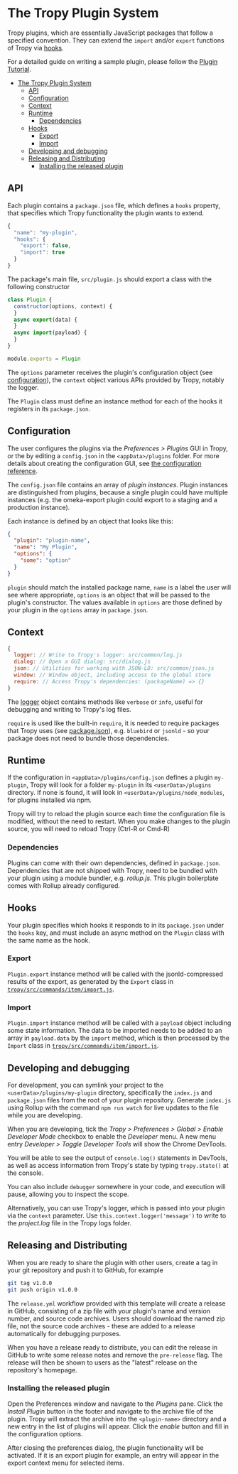 # The Tropy Plugin System

Tropy plugins, which are essentially JavaScript packages that follow a specified convention. They can extend the `import` and/or `export` functions of Tropy via [hooks](#hooks).

For a detailed guide on writing a sample plugin, please follow the [Plugin Tutorial](./tutorial.md).

- [The Tropy Plugin System](#the-tropy-plugin-system)
  - [API](#api)
  - [Configuration](#configuration)
  - [Context](#context)
  - [Runtime](#runtime)
    - [Dependencies](#dependencies)
  - [Hooks](#hooks)
    - [Export](#export)
    - [Import](#import)
  - [Developing and debugging](#developing-and-debugging)
  - [Releasing and Distributing](#releasing-and-distributing)
    - [Installing the released plugin](#installing-the-released-plugin)
  
## API

Each plugin contains a `package.json` file, which defines a `hooks` property, that specifies
which Tropy functionality the plugin wants to extend.

```js
{
  "name": "my-plugin",
  "hooks": {
    "export": false,
    "import": true
  }
}
```

The package's main file, `src/plugin.js` should export a class with the following constructor

```js
class Plugin {
  constructor(options, context) {
  }
  async export(data) {
  }
  async import(payload) {
  }
}

module.exports = Plugin
```

The `options` parameter receives the plugin's configuration object (see [configuration](./configuration.md)),
the `context` object various APIs provided by Tropy, notably the logger.

The `Plugin` class must define an instance method for each of the hooks it registers in its `package.json`.

## Configuration

The user configures the plugins via the *Preferences > Plugins* GUI in Tropy, or the by editing a `config.json` in the `<appData>/plugins` folder. For more details about creating the configuration GUI, see [the configuration reference](./configuration.md).

The `config.json` file contains an array of *plugin instances*.
Plugin instances are distinguished from plugins, because a single plugin could have multiple instances (e.g. the omeka-export plugin could export to a staging and a production instance).

Each instance is defined by an object that looks like this:

```json
{
  "plugin": "plugin-name",
  "name": "My Plugin",
  "options": {
    "some": "option"
  }
}
```

`plugin` should match the installed package name, `name` is a label the user will see where
appropriate, `options` is an object that will be passed to the plugin's constructor. The values available in `options` are those defined by your plugin in the `options` array in `package.json`.

## Context

```js
{
  logger: // Write to Tropy's logger: src/common/log.js
  dialog: // Open a GUI dialog: src/dialog.js
  json: // Utilities for working with JSON-LD: src/common/json.js
  window: // Window object, including access to the global store
  require: // Access Tropy's dependencies: (packageName) => {}
}
```

The [logger](https://github.com/tropy/tropy/blob/master/src/common/log.js#L26)
object contains methods like `verbose` or `info`, useful for debugging and writing to Tropy's
log files.

`require` is used like the built-in `require`, it is needed to require packages that Tropy uses
(see [package.json](https://github.com/tropy/tropy/blob/master/package.json#L106)),
e.g. `bluebird` or `jsonld` - so your package does not need to bundle those dependencies.

## Runtime

If the configuration in `<appData>/plugins/config.json` defines a plugin `my-plugin`, Tropy will look for a folder `my-plugin` in its `<userData>/plugins` directory.
If none is found, it will look in `<userData>/plugins/node_modules`, for plugins installed via npm.

Tropy will try to reload the plugin source each time the configuration file is modified, without the
need to restart. When you make changes to the plugin source, you will need to reload Tropy (Ctrl-R or Cmd-R)

### Dependencies

Plugins can come with their own dependencies, defined in `package.json`.
Dependencies that are not shipped with Tropy, need to be bundled with your plugin using a module bundler, e.g. *rollup.js*.
This plugin boilerplate comes with Rollup already configured.

## Hooks

Your plugin specifies which hooks it responds to in its `package.json` under the `hooks` key, and must include an async method on the `Plugin` class with the same name as the hook.

### Export

`Plugin.export` instance method will be called with the jsonld-compressed results of the export, as generated by the `Export` class in [`tropy/src/commands/item/import.js`](https://github.com/tropy/tropy/blob/master/src/commands/item/export.js#L30).

### Import

`Plugin.import` instance method will be called with a `payload` object including some state information.
The data to be imported needs to be added to an array in `payload.data` by the `import` method, which is then processed by the  `Import` class in [`tropy/src/commands/item/import.js`](https://github.com/tropy/tropy/blob/master/src/commands/item/import.js#L48).

## Developing and debugging

For development, you can symlink your project to the `<userData>/plugins/my-plugin` directory, specifically the `index.js` and `package.json` files from the root of your plugin repository.
Generate `index.js` using Rollup with the command `npm run watch` for live updates to the file while you are developing.

When you are developing, tick the *Tropy > Preferences > Global > Enable Developer Mode* checkbox to enable the *Developer* menu.
A new menu entry *Developer > Toggle Developer Tools* will show the Chrome DevTools.

You will be able to see the output of `console.log()` statements in DevTools, as well as access information from Tropy's state by typing `tropy.state()` at the console.

You can also include `debugger` somewhere in your code, and execution will pause, allowing you to inspect the scope.

Alternatively, you can use Tropy's logger, which is passed into your plugin via the `context` parameter.
Use `this.context.logger('message')` to write to the *project.log* file in the Tropy logs folder.

## Releasing and Distributing

When you are ready to share the plugin with other users, create a tag in your git repository and push it to GitHub, for example

```sh
git tag v1.0.0
git push origin v1.0.0
```

The `release.yml` workflow provided with this template will create a release in GitHub, consisting of a zip file with your plugin's name and version number, and source code archives. Users should download the named zip file, not the source code archives - these are added to a release automatically for debugging purposes.

When you have a release ready to distribute, you can edit the release in GitHub to write some release notes and remove the `pre-release` flag. The release will then be shown to users as the "latest" release on the repository's homepage.

### Installing the released plugin

Open the Preferences window and navigate to the *Plugins* pane.
Click the *Install Plugin* button in the footer and navigate to the archive file of the plugin.
Tropy will extract the archive into the `<plugin-name>` directory and a new entry in the list of plugins will appear.
Click the *enable* button and fill in the configuration options.

After closing the preferences dialog, the plugin functionality will be activated.
If it is an export plugin for example, an entry will appear in the export context menu for selected items.
